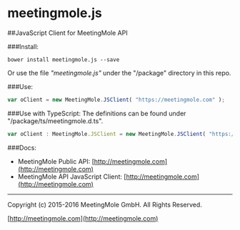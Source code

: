 # meetingmole.js
##JavaScript Client for MeetingMole API 

###Install: 
```
bower install meetingmole.js --save
```
Or use the file *"meetingmole.js"* under the "/package" directory in this repo.


###Use:
```javascript
var oClient = new MeetingMole.JSClient( "https://meetingmole.com" );
```

###Use with TypeScript:
The definitions can be found under "/package/ts/meetingmole.d.ts". 
```typescript
var oClient : MeetingMole.JSClient = new MeetingMole.JSClient( "https://meetingmole.com" );
```

###Docs:
+ MeetingMole Public API: [http://meetingmole.com](http://meetingmole.com)
+ MeetingMole API JavaScript Client: [http://meetingmole.com](http://meetingmole.com)

___

Copyright (c) 2015-2016 MeetingMole GmbH. All Rights Reserved.

[http://meetingmole.com](http://meetingmole.com)
